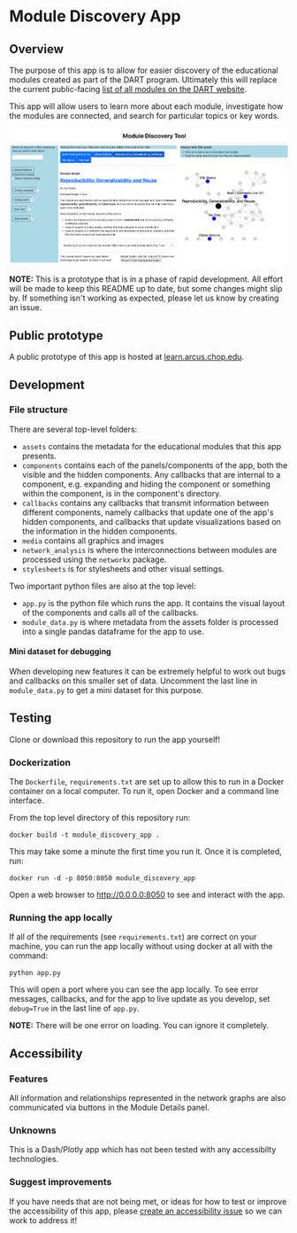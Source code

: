 # Module Discovery App

## Overview

The purpose of this app is to allow for easier discovery of the educational modules created as part of the DART program. Ultimately this will replace the current public-facing [list of all modules on the DART website](https://arcus.github.io/education_modules/list_of_modules).

This app will allow users to learn more about each module, investigate how the modules are connected, and search for particular topics or key words.

![The module discovery app.](media/example_screenshot.png)

**NOTE:** This is a prototype that is in a phase of rapid development. All effort will be made to keep this README up to date, but some changes might slip by. If something isn't working as expected, please let us know by creating an issue.

## Public prototype

A public prototype of this app is hosted at [learn.arcus.chop.edu](learn.arcus.chop.edu).

## Development

### File structure

There are several top-level folders:
- `assets` contains the metadata for the educational modules that this app presents.
- `components` contains each of the panels/components of the app, both the visible and the hidden components. Any callbacks that are internal to a component, e.g. expanding and hiding the component or something within the component, is in the component's directory. 
- `callbacks` contains any callbacks that transmit information between different components, namely callbacks that update one of the app's hidden components, and callbacks that update visualizations based on the information in the hidden components.
- `media` contains all graphics and images
- `network_analysis` is where the interconnections between modules are processed using the `networkx` package.
- `stylesheets` is for stylesheets and other visual settings.

Two important python files are also at the top level:
- `app.py` is the python file which runs the app. It contains the visual layout of the components and calls all of the callbacks.
- `module_data.py` is where metadata from the assets folder is processed into a single pandas dataframe for the app to use.

#### Mini dataset for debugging
When developing new features it can be extremely helpful to work out bugs and callbacks on this smaller set of data. Uncomment the last line in `module_data.py` to get a mini dataset for this purpose.

## Testing

Clone or download this repository to run the app yourself!

### Dockerization

The `Dockerfile`, `requirements.txt` are set up to allow this to run in a Docker container on a local computer. To run it, open Docker and a command line interface.

From the top level directory of this repository run:

```
docker build -t module_discovery_app .
```

This may take some a minute the first time you run it. Once it is completed, run:

```
docker run -d -p 8050:8050 module_discovery_app
```

Open a web browser to http://0.0.0.0:8050 to see and interact with the app.

### Running the app locally

If all of the requirements (see `requirements.txt`) are correct on your machine, you can run the app locally without using docker at all with the command:

```
python app.py
```

This will open a port where you can see the app locally. To see error messages, callbacks, and for the app to live update as you develop, set `debug=True` in the last line of `app.py`.

**NOTE:** There will be one error on loading. You can ignore it completely.

## Accessibility 

### Features
All information and relationships represented in the network graphs are also communicated via buttons in the Module Details panel.

### Unknowns
This is a Dash/Plotly app which has not been tested with any accessibilty technologies. 

### Suggest improvements
If you have needs that are not being met, or ideas for how to test or improve the accessibility of this app, please [create an accessibility issue](https://github.com/arcus/module_discovery/issues/new) so we can work to address it!
